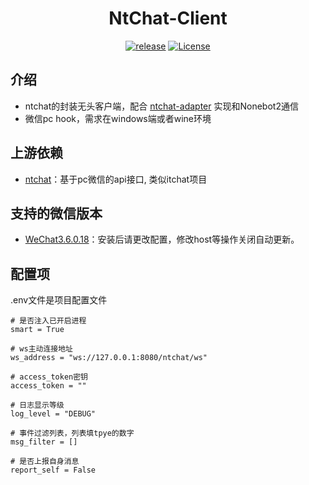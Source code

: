 <h1 align="center">NtChat-Client</h1>

<p align="center">
	<a href="https://github.com/JustUndertaker/ntchat-client/releases"><img src="https://img.shields.io/badge/release-0.1.0-blue.svg?" alt="release"></a>   
    <a href="https://opensource.org/licenses/MIT"><img src="https://img.shields.io/badge/License-MIT-brightgreen.svg?" alt="License"></a>
</p>

## 介绍

- ntchat的封装无头客户端，配合 [ntchat-adapter](https://github.com/JustUndertaker/adapter-ntchat) 实现和Nonebot2通信
- 微信pc hook，需求在windows端或者wine环境

## 上游依赖

- [ntchat](https://github.com/smallevilbeast/ntchat)：基于pc微信的api接口, 类似itchat项目

## 支持的微信版本

- [WeChat3.6.0.18](https://github.com/tom-snow/wechat-windows-versions/releases/download/v3.6.0.18/WeChatSetup-3.6.0.18.exe)：安装后请更改配置，修改host等操作关闭自动更新。

## 配置项

.env文件是项目配置文件

```dotenv
# 是否注入已开启进程
smart = True

# ws主动连接地址
ws_address = "ws://127.0.0.1:8080/ntchat/ws"

# access_token密钥
access_token = ""

# 日志显示等级
log_level = "DEBUG"

# 事件过滤列表，列表填tpye的数字
msg_filter = []

# 是否上报自身消息
report_self = False
```

